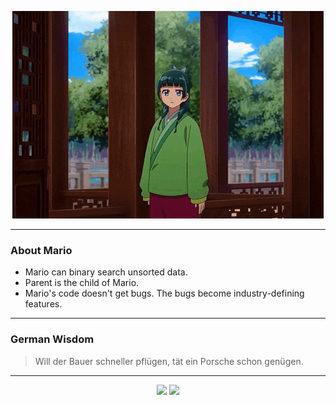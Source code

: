 <p align="center">
  <img src="assets/maomao.gif" />
</p>

---

### About Mario
- Mario can binary search unsorted data.
- Parent is the child of Mario.
- Mario's code doesn't get bugs. The bugs become industry-defining features.

---

### German Wisdom
> Will der Bauer schneller pflügen, tät ein Porsche schon genügen.

---

<p align="center">
  <a>
    <img height="180em" src="https://github-readme-stats-eight-theta.vercel.app/api?username=Torfkopp&show_icons=true&theme=dark&include_all_commits=true&count_private=true"/>
  </a>
  <a href="https://github.com/Torfkopp?tab=repositories">
    <img height="180em" src="https://github-readme-stats-eight-theta.vercel.app/api/top-langs/?username=torfkopp&layout=compact&theme=dark&langs_count=8&hide=java"/>
  </a>
</p>
